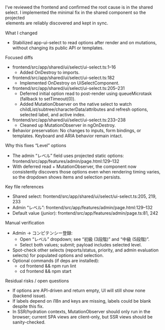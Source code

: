 I’ve reviewed the frontend and confirmed the root cause is in the shared select. I implemented the minimal fix in the shared component so the projected <option> elements are reliably discovered and kept in sync.

What I changed
- Stabilized app-ui-select to read options after render and on mutations, without changing its public API or templates.

Focused diffs
- frontend/src/app/shared/ui/select/ui-select.ts:1–16
  - Added OnDestroy to imports.
- frontend/src/app/shared/ui/select/ui-select.ts:182
  - Implemented OnDestroy on UiSelectComponent.
- frontend/src/app/shared/ui/select/ui-select.ts:205–231
  - Deferred initial option read to post-render using queueMicrotask (fallback to setTimeout(0)).
  - Added MutationObserver on the native select to watch childList/subtree/characterData/attributes and refresh options, selected label, and active index.
- frontend/src/app/shared/ui/select/ui-select.ts:233–238
  - Cleaned up MutationObserver in ngOnDestroy.
- Behavior preservation: No changes to inputs, form bindings, or templates. Keyboard and ARIA behavior remain intact.

Why this fixes “Level” options
- The admin “レベル” field uses projected static options: frontend/src/app/features/admin/page.html:129–132
- With deferred read + MutationObserver, the component now consistently discovers those options even when rendering timing varies, so the dropdown shows items and selection persists.

Key file references
- Shared select: frontend/src/app/shared/ui/select/ui-select.ts:205, 219, 233
- Admin “レベル”: frontend/src/app/features/admin/page.html:129–132
- Default value (junior): frontend/src/app/features/admin/page.ts:81, 242

Manual verification
- Admin → コンピテンシー登録:
  - Open “レベル” dropdown; see “初級 (3段階)” and “中級 (5段階)”.
  - Select both values; submit; payload includes selected level.
- Spot-check other selects (reports/status, priority, and admin evaluation selects) for populated options and selection.
- Optional commands (if deps are installed):
  - cd frontend && npm run lint
  - cd frontend && npm start

Residual risks / open questions
- If options are API-driven and return empty, UI will still show none (backend issue).
- If labels depend on i18n and keys are missing, labels could be blank despite this fix.
- In SSR/hydration contexts, MutationObserver should only run in the browser; current SPA views are client-only, but SSR views should be sanity-checked.
